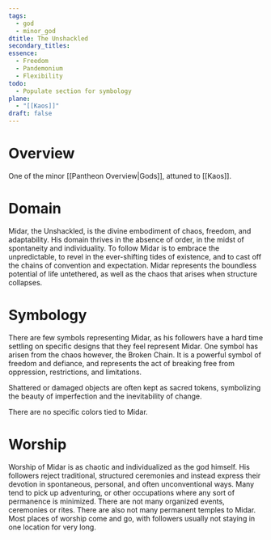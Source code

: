 ```yaml
---
tags:
  - god
  - minor_god
dtitle: The Unshackled
secondary_titles: 
essence:
  - Freedom
  - Pandemonium
  - Flexibility
todo:
  - Populate section for symbology
plane:
  - "[[Kaos]]"
draft: false
---
```

# Overview
One of the minor [[Pantheon Overview|Gods]], attuned to [[Kaos]].
# Domain
Midar, the Unshackled, is the divine embodiment of chaos, freedom, and adaptability. His domain thrives in the absence of order, in the midst of spontaneity and individuality. To follow Midar is to embrace the unpredictable, to revel in the ever-shifting tides of existence, and to cast off the chains of convention and expectation. Midar represents the boundless potential of life untethered, as well as the chaos that arises when structure collapses.
# Symbology
There are few symbols representing Midar, as his followers have a hard time settling on specific designs that they feel represent Midar. One symbol has arisen from the chaos however, the Broken Chain. It is a powerful symbol of freedom and defiance, and represents the act of breaking free from oppression, restrictions, and limitations.

Shattered or damaged objects are often kept as sacred tokens, symbolizing the beauty of imperfection and the inevitability of change.

There are no specific colors tied to Midar.
# Worship
Worship of Midar is as chaotic and individualized as the god himself. His followers reject traditional, structured ceremonies and instead express their devotion in spontaneous, personal, and often unconventional ways. Many tend to pick up adventuring, or other occupations where any sort of permanence is minimized. There are not many organized events, ceremonies or rites. There are also not many permanent temples to Midar. Most places of worship come and go, with followers usually not staying in one location for very long.